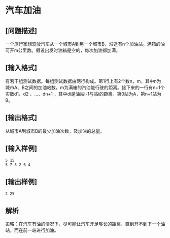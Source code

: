 # 汽车加油

## [问题描述]
  一个旅行家想驾驶汽车从一个城市A到另一个城市B，沿途有n个加油站。满箱的油可开m公里数。假设出发时油箱是空的，每次加油都加满。

## [输入格式]

有若干组测试数据。每组测试数据由两行构成。第1行上有2个数n，m，其中n为城市A、B之间的加油站数，m为满箱的汽油能行驶的距离。接下来的一行有n+1个实数d1、d2 、…、dn+1 ，其中di是油站i-1与站i的距离。第0站为A，第n+1站为B。

## [输出格式]

从城市A到城市B的最少加油次数，及加油的总量。

## [输入样例]

```
5 15
5 7 5 2 6 4
```

## [输出样例]

```
2 25
```


## 解析

策略：在汽车有油的情况下，尽可能让汽车开足够长的距离，直到开不到下一个油站，而在前一站进行加油。
